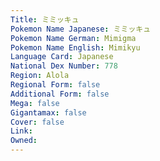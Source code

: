 ```yaml
---
﻿Title: ミミッキュ
Pokemon Name Japanese: ミミッキュ
Pokemon Name German: Mimigma
Pokemon Name English: Mimikyu
Language Card: Japanese
National Dex Number: 778
Region: Alola
Regional Form: false
Additional Form: false
Mega: false
Gigantamax: false
Cover: false
Link: 
Owned: 
---
```

